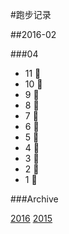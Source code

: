 #跑步记录

##2016-02

###04
* 11 💪
* 10 🏃
* 9 💪
* 8 💪
* 7 💪
* 6 💪
* 5 💪
* 4 🏃
* 3 🙇
* 2 🙇
* 1 💪






###Archive

[2016](/archive/2016.md)
[2015](/archive/2015.md)
